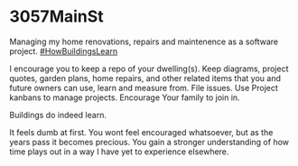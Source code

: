 # 3057MainSt
Managing my home renovations, repairs and maintenence as a software project. [#HowBuildingsLearn](https://www.amazon.com/How-Buildings-Learn-Happens-Theyre/dp/0140139966)

I encourage you to keep a repo of your dwelling(s). Keep diagrams, project quotes, garden plans, home repairs, and other related items that you and future owners can use, learn and measure from. File issues. Use Project kanbans to manage projects. Encourage Your family to join in.

Buildings do indeed learn.

It feels dumb at first. You wont feel encouraged whatsoever, but as the years pass it becomes precious. You gain a stronger understanding of how time plays out in a way I have yet to experience elsewhere.
